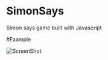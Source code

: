 # SimonSays
Simon says game built with Javascript

#Example

![ScreenShot](https://zippy.gfycat.com/BowedOddAmericantoad.gif)
